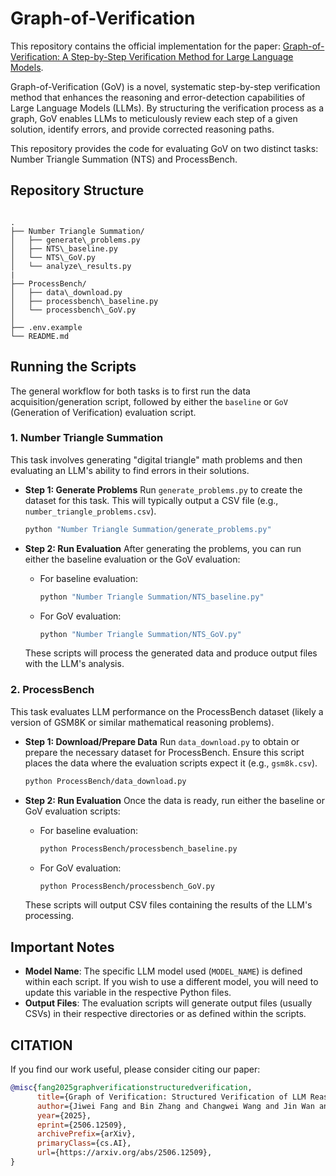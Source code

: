 # Graph-of-Verification

This repository contains the official implementation for the paper: [Graph-of-Verification: A Step-by-Step Verification Method for Large Language Models](https://arxiv.org/abs/2506.12509).

Graph-of-Verification (GoV) is a novel, systematic step-by-step verification method that enhances the reasoning and error-detection capabilities of Large Language Models (LLMs). By structuring the verification process as a graph, GoV enables LLMs to meticulously review each step of a given solution, identify errors, and provide corrected reasoning paths.

This repository provides the code for evaluating GoV on two distinct tasks: Number Triangle Summation (NTS) and ProcessBench.

## Repository Structure

```

.
├── Number Triangle Summation/
│   ├── generate\_problems.py
│   ├── NTS\_baseline.py
│   └── NTS\_GoV.py
│   └── analyze\_results.py
|
├── ProcessBench/
│   ├── data\_download.py
│   ├── processbench\_baseline.py
│   └── processbench\_GoV.py
│
├── .env.example
└── README.md

````

## Running the Scripts

The general workflow for both tasks is to first run the data acquisition/generation script, followed by either the `baseline` or `GoV` (Generation of Verification) evaluation script.

### 1. Number Triangle Summation

This task involves generating "digital triangle" math problems and then evaluating an LLM's ability to find errors in their solutions.

* **Step 1: Generate Problems**
    Run `generate_problems.py` to create the dataset for this task. This will typically output a CSV file (e.g., `number_triangle_problems.csv`).
    ```bash
    python "Number Triangle Summation/generate_problems.py"
    ```

* **Step 2: Run Evaluation**
    After generating the problems, you can run either the baseline evaluation or the GoV evaluation:
    * For baseline evaluation:
        ```bash
        python "Number Triangle Summation/NTS_baseline.py"
        ```
    * For GoV evaluation:
        ```bash
        python "Number Triangle Summation/NTS_GoV.py"
        ```
    These scripts will process the generated data and produce output files with the LLM's analysis.

### 2. ProcessBench

This task evaluates LLM performance on the ProcessBench dataset (likely a version of GSM8K or similar mathematical reasoning problems).

* **Step 1: Download/Prepare Data**
    Run `data_download.py` to obtain or prepare the necessary dataset for ProcessBench. Ensure this script places the data where the evaluation scripts expect it (e.g., `gsm8k.csv`).
    ```bash
    python ProcessBench/data_download.py
    ```

* **Step 2: Run Evaluation**
    Once the data is ready, run either the baseline or GoV evaluation scripts:
    * For baseline evaluation:
        ```bash
        python ProcessBench/processbench_baseline.py
        ```
    * For GoV evaluation:
        ```bash
        python ProcessBench/processbench_GoV.py
        ```
    These scripts will output CSV files containing the results of the LLM's processing.

## Important Notes

* **Model Name**: The specific LLM model used (`MODEL_NAME`) is defined within each script. If you wish to use a different model, you will need to update this variable in the respective Python files.
* **Output Files**: The evaluation scripts will generate output files (usually CSVs) in their respective directories or as defined within the scripts.

## CITATION

If you find our work useful, please consider citing our paper:


```bibtex
@misc{fang2025graphverificationstructuredverification,
      title={Graph of Verification: Structured Verification of LLM Reasoning with Directed Acyclic Graphs}, 
      author={Jiwei Fang and Bin Zhang and Changwei Wang and Jin Wan and Zhiwei Xu},
      year={2025},
      eprint={2506.12509},
      archivePrefix={arXiv},
      primaryClass={cs.AI},
      url={https://arxiv.org/abs/2506.12509}, 
}
